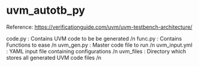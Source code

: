 # uvm_autotb_py

Reference: https://verificationguide.com/uvm/uvm-testbench-architecture/

code.py       : Contains UVM code to be be generated /n
func.py       : Contains Functions to ease /n
uvm_gen.py    : Master code file to run /n
uvm_input.yml : YAML input file containing configurations /n
uvm_files     : Directory which stores all generated UVM code files /n
